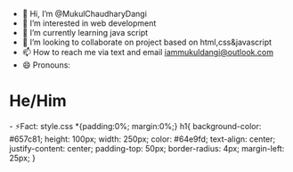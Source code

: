 - 👋 Hi, I’m @MukulChaudharyDangi
- 👀 I’m interested in web development
- 🌱 I’m currently learning java script
- 💞️ I’m looking to collaborate on project based on html,css&javascript
- 📫 How to reach me via text and email iammukuldangi@outlook.com
- 😄 Pronouns:<!DOCTYPE html>
<html lang="en">

<head>
    <meta charset="UTF-8">
    <meta name="viewport" content="width=device-width, initial-scale=1.0">
    <title>Pronouns</title>
  <link rel="stylesheet" href="style.css">
  <body>
    <main>
      <h1>
        He/Him
      </h1>
    </main>
  </body>
- ⚡Fact: style.css
*{padding:0%;
margin:0%;}
h1{
    background-color: #657c81;
    height: 100px;
    width: 250px;
    color: #64e9fd;
    text-align: center;
    justify-content: center;
    padding-top: 50px;
    border-radius: 4px;
    margin-left: 25px;
}




<!---
MukulChaudharyDangi/MukulChaudharyDangi is a ✨ special ✨ repository because its `README.md` (this file) appears on your GitHub profile.
You can click the Preview link to take a look at your changes.
--->
